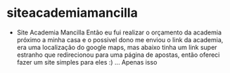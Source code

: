 # siteacademiamancilla
- Site Academia Mancilla
Então eu fui realizar o orçamento da academia próximo a minha casa e o possivel dono me enviou o link da academia, era uma localização do google maps, mas abaixo tinha um link super estranho que redirecionou para uma página de apostas, então ofereci fazer um site simples para eles :) ... Apenas isso

